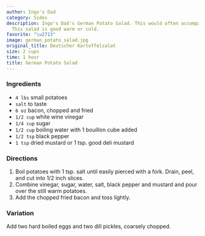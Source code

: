 ```yaml
---
author: Ingo's Dad
category: Sides
description: Ingo's Dad's German Potato Salad. This would often accompany Bratwurst.
  This salad is good warm or cold.
favorite: "\u2713"
image: german_potato_salad.jpg
original_title: Deutscher Kartoffelsalat
size: 2 cups
time: 1 hour
title: German Potato Salad
---
```


### Ingredients

* `4 lbs` small potatoes
* `salt` to taste
* `6 oz` bacon, chopped and fried
* `1/2 cup` white wine vinegar
* `1/4 cup` sugar
* `1/2 cup` boiling water with 1 bouillon cube added
* `1/2 tsp` black pepper
* `1 tsp` dried mustard or 1 tsp. good deli mustard

### Directions

1. Boil potatoes with 1 tsp. salt until easily pierced with a fork. Drain, peel, and cut into 1/2 inch slices.
2. Combine vinegar, sugar, water, salt, black pepper and mustard and pour over the still warm potatoes. 
3. Add the chopped fried bacon and toss lightly.

### Variation

Add two hard boiled eggs and two dill pickles, coarsely chopped.